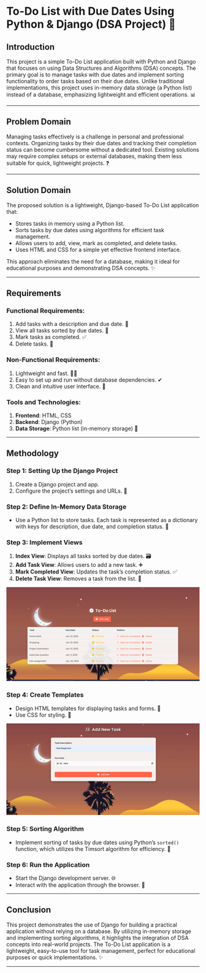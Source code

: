 # To-Do List with Due Dates Using Python & Django (DSA Project) 📅

## Introduction 
This project is a simple To-Do List application built with Python and Django that focuses on using Data Structures and Algorithms (DSA) concepts. The primary goal is to manage tasks with due dates and implement sorting functionality to order tasks based on their due dates. Unlike traditional implementations, this project uses in-memory data storage (a Python list) instead of a database, emphasizing lightweight and efficient operations. 📊

---

## Problem Domain 
Managing tasks effectively is a challenge in personal and professional contexts. Organizing tasks by their due dates and tracking their completion status can become cumbersome without a dedicated tool. Existing solutions may require complex setups or external databases, making them less suitable for quick, lightweight projects. ❓

---

## Solution Domain 
The proposed solution is a lightweight, Django-based To-Do List application that: 
- Stores tasks in memory using a Python list.
- Sorts tasks by due dates using algorithms for efficient task management.
- Allows users to add, view, mark as completed, and delete tasks.
- Uses HTML and CSS for a simple yet effective frontend interface.

This approach eliminates the need for a database, making it ideal for educational purposes and demonstrating DSA concepts. ✨

---

## Requirements 

### Functional Requirements: 
1. Add tasks with a description and due date. 🔄
2. View all tasks sorted by due dates. 🔧
3. Mark tasks as completed. ✅
4. Delete tasks. 🚮

### Non-Functional Requirements: 
1. Lightweight and fast. 🏋‍♂️
2. Easy to set up and run without database dependencies. ✔
3. Clean and intuitive user interface. 🎨

### Tools and Technologies: 
1. **Frontend**: HTML, CSS
2. **Backend**: Django (Python)
3. **Data Storage**: Python list (in-memory storage) 🔢

---

## Methodology 

### Step 1: Setting Up the Django Project 
1. Create a Django project and app.
2. Configure the project’s settings and URLs. 🔧

### Step 2: Define In-Memory Data Storage 
- Use a Python list to store tasks. Each task is represented as a dictionary with keys for description, due date, and completion status. 🔢

### Step 3: Implement Views 
1. **Index View**: Displays all tasks sorted by due dates. 🗃️
2. **Add Task View**: Allows users to add a new task. ➕
3. **Mark Completed View**: Updates the task’s completion status. ✅
4. **Delete Task View**: Removes a task from the list. 🚮

![Home Page](HomePage.png) 

### Step 4: Create Templates 
- Design HTML templates for displaying tasks and forms. 🔄
- Use CSS for styling. 🎨

![Add Task Page](AddTask.png)

### Step 5: Sorting Algorithm 
- Implement sorting of tasks by due dates using Python’s `sorted()` function, which utilizes the Timsort algorithm for efficiency. 🔄

### Step 6: Run the Application 
- Start the Django development server. 🌐
- Interact with the application through the browser. 🔧

---

## Conclusion 
This project demonstrates the use of Django for building a practical application without relying on a database. By utilizing in-memory storage and implementing sorting algorithms, it highlights the integration of DSA concepts into real-world projects. The To-Do List application is a lightweight, easy-to-use tool for task management, perfect for educational purposes or quick implementations. ✨

---
